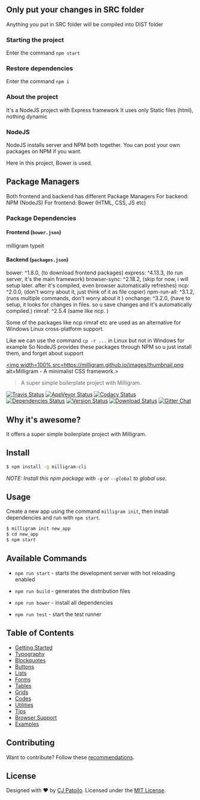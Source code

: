 ## Only put your changes in SRC folder
Anything you put in SRC folder will be compiled into DIST folder

### Starting the project
Enter the command
`npm start`

### Restore dependencies
Enter the command
`npm i`

### About the project
It's a NodeJS project with Express framework
It uses only Static files (html), nothing dynamic

### NodeJS
NodeJS installs server and NPM both together.
You can post your own packages on NPM if you want.

Here in this project, Bower is used. 

## Package Managers
Both frontend and backend has different Package Managers
For backend: NPM (NodeJS)
For frontend: Bower (HTML, CSS, JS etc)

### Package Dependencies

#### Frontend (`bower.json`)
milligram
typeit


#### Backend (`packages.json`)
bower: 
^1.8.0, (to download frontend packages)
express: 
^4.13.3, (to run server, it's the main framework)
browser-sync: 
^2.18.2, (skip for now, i will setup later. after it's compiled, even browser automatically refreshes)
ncp: 
^2.0.0, (don't worry about it, just think of it as file copier)
npm-run-all: 
^3.1.2, (runs multiple commands, don't worry about it )
onchange: 
^3.2.0, (have to setup, it looks for changes in files. so u save changes and it's automatically compiled.)
rimraf: 
^2.5.4 (same like ncp. )

Some of the packages like ncp rimraf etc are used as an alternative for Windows Linux cross-platform support.

Like we can use the command 
`cp -r ...` in Linux but not in Windows for example
So NodeJS provides these packages through NPM so u just install them, and forget about support














<a align=center href=http://milligram.github.io><img width=100% src=https://milligram.github.io/images/thumbnail.png alt=Milligram - A minimalist CSS framework.></a>

> A super simple boilerplate project with Milligram.

[![Travis Status](https://travis-ci.org/milligram/milligram-starter.svg?branch=master)](https://travis-ci.org/milligram/milligram-starter?branch=master)
[![AppVeyor Status](https://ci.appveyor.com/api/projects/status/djotpoy1698b3k9k?svg=true)](https://ci.appveyor.com/project/cjpatoilo/milligram-starter)
[![Codacy Status](https://img.shields.io/codacy/grade/13f5caac73ed4964a2394aa857ebc3a2/master.svg)](https://www.codacy.com/app/milligram/milligram-starter/dashboard)
[![Dependencies Status](https://david-dm.org/milligram/milligram-starter.svg)](https://travis-ci.org/milligram/milligram-starter?branch=master)
[![Version Status](https://badge.fury.io/js/milligram-starter.svg)](https://www.npmjs.com/package/milligram-starter)
[![Download Status](https://img.shields.io/npm/dt/milligram-starter.svg)](https://www.npmjs.com/package/milligram-starter)
[![Gitter Chat](https://img.shields.io/badge/gitter-join_the_chat-4cc61e.svg)](https://gitter.im/milligram/milligram)


## Why it's awesome?

It offers a super simple boilerplate project with Milligram.


## Install

```sh
$ npm install -g milligram-cli
```

*NOTE: Install this npm package with `-g` or `--global` to global use.*


## Usage

Create a new app using the command `milligram init`, then install dependencies and run with `npm start`.

```sh
$ milligram init new_app
$ cd new_app
$ npm start
```


## Available Commands

- `npm run start` - starts the development server with hot reloading enabled

- `npm run build` - generates the distribution files

- `npm run bower` - install all dependencies

- `npm run test` - start the test runner


## Table of Contents

- [Getting Started](http://milligram.github.io/#getting-started)
- [Typography](http://milligram.github.io/#typography)
- [Blockquotes](http://milligram.github.io/#blockquotes)
- [Buttons](http://milligram.github.io/#buttons)
- [Lists](http://milligram.github.io/#lists)
- [Forms](http://milligram.github.io/#forms)
- [Tables](http://milligram.github.io/#tables)
- [Grids](http://milligram.github.io/#grids)
- [Codes](http://milligram.github.io/#codes)
- [Utilities](http://milligram.github.io/#utilities)
- [Tips](http://milligram.github.io/#tips)
- [Browser Support](http://milligram.github.io/#browser-support)
- [Examples](http://milligram.github.io/#examples)


## Contributing

Want to contribute? Follow these [recommendations](https://github.com/milligram/milligram-starter/blob/master/.github/contributing.md).


## License

Designed with ♥ by [CJ Patoilo](http://cjpatoilo.com). Licensed under the [MIT License](http://cjpatoilo.mit-license.org).
